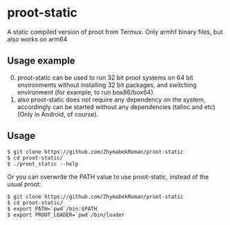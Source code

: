 # proot-static
A static compiled version of proot from Termux. Only armhf binary files, but also works on arm64

## Usage example
0) proot-static can be used to run 32 bit proot systems on 64 bit environments without installing 32 bit packages, and switching environment (for example, to run box86/box64).
1) also proot-static does not require any dependency on the system, accordingly can be started without any dependencies (talloc and etc) (Only in Android, of course).

## Usage
```
$ git clone https://github.com/ZhymabekRoman/proot-static
$ cd proot-static/
$ ./proot_static --help
```
Or you can overwrite the PATH value to use proot-static, instead of the usual proot:
```
$ git clone https://github.com/ZhymabekRoman/proot-static
$ cd proot-static/
$ export PATH=`pwd`/bin:$PATH
$ export PROOT_LOADER=`pwd`/bin/loader
```
